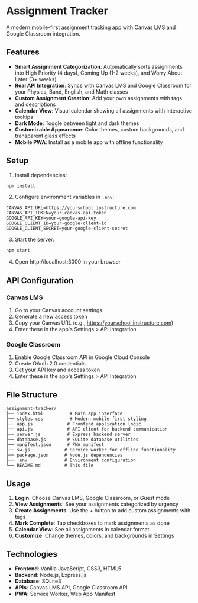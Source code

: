 # Assignment Tracker

A modern mobile-first assignment tracking app with Canvas LMS and Google Classroom integration.

## Features

- **Smart Assignment Categorization**: Automatically sorts assignments into High Priority (4 days), Coming Up (1-2 weeks), and Worry About Later (3+ weeks)
- **Real API Integration**: Syncs with Canvas LMS and Google Classroom for your Physics, Band, English, and Math classes
- **Custom Assignment Creation**: Add your own assignments with tags and descriptions
- **Calendar View**: Visual calendar showing all assignments with interactive tooltips
- **Dark Mode**: Toggle between light and dark themes
- **Customizable Appearance**: Color themes, custom backgrounds, and transparent glass effects
- **Mobile PWA**: Install as a mobile app with offline functionality

## Setup

1. Install dependencies:
```bash
npm install
```

2. Configure environment variables in `.env`:
```
CANVAS_API_URL=https://yourschool.instructure.com
CANVAS_API_TOKEN=your-canvas-api-token
GOOGLE_API_KEY=your-google-api-key
GOOGLE_CLIENT_ID=your-google-client-id
GOOGLE_CLIENT_SECRET=your-google-client-secret
```

3. Start the server:
```bash
npm start
```

4. Open http://localhost:3000 in your browser

## API Configuration

### Canvas LMS
1. Go to your Canvas account settings
2. Generate a new access token
3. Copy your Canvas URL (e.g., https://yourschool.instructure.com)
4. Enter these in the app's Settings > API Integration

### Google Classroom
1. Enable Google Classroom API in Google Cloud Console
2. Create OAuth 2.0 credentials
3. Get your API key and access token
4. Enter these in the app's Settings > API Integration

## File Structure

```
assignment-tracker/
├── index.html          # Main app interface
├── styles.css          # Modern mobile-first styling
├── app.js             # Frontend application logic
├── api.js             # API client for backend communication
├── server.js          # Express backend server
├── database.js        # SQLite database utilities
├── manifest.json      # PWA manifest
├── sw.js             # Service worker for offline functionality
├── package.json      # Node.js dependencies
├── .env              # Environment configuration
└── README.md         # This file
```

## Usage

1. **Login**: Choose Canvas LMS, Google Classroom, or Guest mode
2. **View Assignments**: See your assignments categorized by urgency
3. **Create Assignments**: Use the + button to add custom assignments with tags
4. **Mark Complete**: Tap checkboxes to mark assignments as done
5. **Calendar View**: See all assignments in calendar format
6. **Customize**: Change themes, colors, and backgrounds in Settings

## Technologies

- **Frontend**: Vanilla JavaScript, CSS3, HTML5
- **Backend**: Node.js, Express.js
- **Database**: SQLite3
- **APIs**: Canvas LMS API, Google Classroom API
- **PWA**: Service Worker, Web App Manifest
